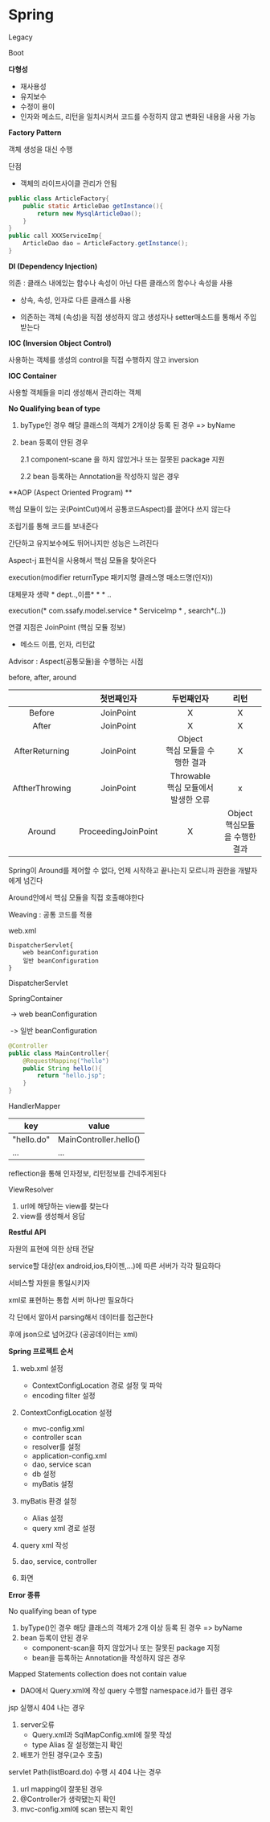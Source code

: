 # Spring

Legacy

Boot



**다형성** 

- 재사용성
- 유지보수
- 수정이 용이
- 인자와 메소드, 리턴을 일치시켜서 코드를 수정하지 않고 변화된 내용을 사용 가능

**Factory Pattern**

객체 생성을 대신 수행

단점

- 객체의 라이프사이클 관리가 안됨

```java
public class ArticleFactory{
	public static ArticleDao getInstance(){
		return new MysqlArticleDao();
	}
}
public call XXXServiceImp{
	ArticleDao dao = ArticleFactory.getInstance();
}
```



**DI (Dependency Injection)**

의존 : 클래스 내에있는 함수나 속성이 아닌 다른 클래스의 함수나 속성을 사용

- 상속, 속성, 인자로 다른 클래스를 사용

- 의존하는 객체 (속성)을 직접 생성하지 않고 생성자나 setter매소드를 통해서 주입받는다 



**IOC (Inversion Object Control)**

사용하는 객체를 생성의 control을 직접 수행하지 않고 inversion

**IOC Container**

사용할 객체들을 미리 생성해서 관리하는 객체





**No Qualifying bean of type**

1. byType인 경우 해당 클래스의 객체가 2개이상 등록 된 경우 => byName

2. bean 등록이 안된 경우

   2.1 component-scane 을 하지 않았거나 또는 잘못된 package 지원

   2.2 bean 등록하는 Annotation을 작성하지 않은 경우



**AOP (Aspect Oriented Program) **

핵심 모듈이 있는 곳(PointCut)에서 공통코드Aspect)를 끌어다 쓰지 않는다

조립기를 통해 코드를 보내준다

간단하고 유지보수에도 뛰어나지만 성능은 느려진다

Aspect-j 표현식을 사용해서 핵심 모듈을 찾아온다

execution(modifier	returnType	패키지명	클래스명	매소드명(인자))

대체문자	생략			*					dept..,이름*	*			*			  ..

execution(* com.ssafy.model.service * ServiceImp * , search*(..))

연결 지점은 JoinPoint (핵심 모듈 정보)

- 메소드 이름, 인자, 리턴값



Advisor : Aspect(공통모듈)을 수행하는 시점

before, after, around 

|                |     첫번째인자      |                두번째인자                |                리턴                 |
| :------------: | :-----------------: | :--------------------------------------: | :---------------------------------: |
|     Before     |      JoinPoint      |                    X                     |                  X                  |
|     After      |      JoinPoint      |                    X                     |                  X                  |
| AfterReturning |      JoinPoint      |   Object<br />핵심 모듈을 수행한 결과    |                  X                  |
| AftherThrowing |      JoinPoint      | Throwable<br />핵심 모듈에서 발생한 오류 |                  x                  |
|     Around     | ProceedingJoinPoint |                    X                     | Object<br /> 핵심모듈을 수행한 결과 |

Spring이 Around를 제어할 수 없다, 언제 시작하고 끝나는지 모르니까 권한을 개발자에게 넘긴다

Around안에서 핵심 모듈을 직접 호출해야한다

Weaving : 공통 코드를 적용



web.xml

```
DispatcherServlet{
	web beanConfiguration
	일반 beanConfiguration
}
```



DispatcherServlet



SpringContainer

​	-> web beanConfiguration

​	-> 일반 beanConfiguration



```java
@Controller
public class MainController{
	@RequestMapping("hello")
    public String hello(){
        return "hello.jsp";
    }
}
```



HandlerMapper

| key        | value                  |
| ---------- | ---------------------- |
| "hello.do" | MainController.hello() |
| ...        | ...                    |



reflection을 통해 인자정보, 리턴정보를 건네주게된다



ViewResolver

1. url에 해당하는 view를 찾는다
2. view를 생성해서 응답



**Restful API**

자원의 표현에 의한 상태 전달

service할 대상(ex android,ios,타이젠,...)에 따른 서버가 각각 필요하다

서비스할 자원을 통일시키자

xml로 표현하는 통합 서버 하나만 필요하다

각 단에서 알아서 parsing해서 데이터를 접근한다

후에 json으로 넘어갔다 (공공데이터는 xml)



**Spring 프로젝트 순서**

1. web.xml 설정 
   - ContextConfigLocation 경로 설정 및 파악
   - encoding filter 설정
2. ContextConfigLocation 설정
   - mvc-config.xml
   - controller scan
   - resolver를 설정
   - application-config.xml
   - dao, service scan
   - db 설정
   - myBatis 설정

3. myBatis 환경 설정
   - Alias 설정
   - query xml 경로 설정
4. query xml 작성
5. dao, service, controller
6. 화면



**Error 종류**

No qualifying bean of type

1. byType()인 경우 해당 클래스의 객체가 2개 이상 등록 된 경우 => byName
2. bean 등록이 안된 경우
   - component-scan을 하지 않았거나 또는 잘못된 package 지정
   - bean을 등록하는 Annotation을 작성하지 않은 경우



Mapped Statements collection does not contain value

- DAO에서 Query.xml에 작성 query 수행할 namespace.id가 틀린 경우



jsp 실행시 404 나는 경우

1. server오류
   - Query.xml과 SqlMapConfig.xml에 잘못 작성
   - type Alias 잘 설정했는지 확인
2. 배포가 안된 경우(교수 호출)



servlet Path(listBoard.do) 수행 시 404 나는 경우

1. url mapping이 잘못된 경우
2. @Controller가 생략됐는지 확인
3. mvc-config.xml에 scan 됐는지 확인